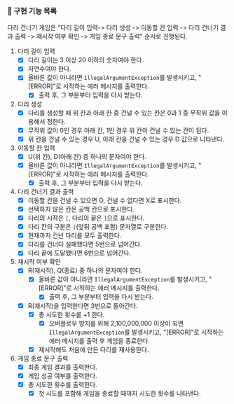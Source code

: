 ### 📜 구현 기능 목록
다리 건너기 게임은 "다리 길이 입력-> 다리 생성 -> 이동할 칸 입력 -> 다리 건너기 결과 출력 -> 재시작 여부 확인 -> 게임 종료 문구 출력" 순서로 진행된다.

1. 다리 길이 입력
   - [x] 다리 길이는 3 이상 20 이하의 숫자여야 한다.
   - [x] 자연수여야 한다.
   - [x] 올바른 값이 아니라면 `IllegalArgumentException`를 발생시키고, "[ERROR]"로 시작하는 에러 메시지를 출력한다.
     - [x] 출력 후, 그 부분부터 입력을 다시 받는다.

2. 다리 생성
   - [x] 다리를 생성할 때 위 칸과 아래 칸 중 건널 수 있는 칸은 0과 1 중 무작위 값을 이용해서 정한다.
   - [x] 무작위 값이 0인 경우 아래 칸, 1인 경우 위 칸이 건널 수 있는 칸이 된다.
   - [x] 위 칸을 건널 수 있는 경우 U, 아래 칸을 건널 수 있는 경우 D 값으로 나타낸다.

3. 이동할 칸 입력
    - [x] U(위 칸), D(아래 칸) 중 하나의 문자여야 한다.
    - [x] 올바른 값이 아니라면 `IllegalArgumentException`를 발생시키고, "[ERROR]"로 시작하는 에러 메시지를 출력한다.
      - [x] 출력 후, 그 부분부터 입력을 다시 받는다.

4. 다리 건너기 결과 출력
   - [x] 이동할 칸을 건널 수 있으면 O, 건널 수 없다면 X로 표시한다.
   - [x] 선택하지 않은 칸은 공백 칸으로 표시한다.
   - [x] 다리의 시작은 `[`, 다리의 끝은 `]`으로 표시한다.
   - [x] 다리 칸의 구분은 `|`(앞뒤 공백 포함) 문자열로 구분한다.
   - [x] 현재까지 건넌 다리를 모두 출력한다.
   - [x] 다리를 건너다 실패했다면 5번으로 넘어간다.
   - [x] 다리 끝에 도달했다면 6번으로 넘어간다.

5. 재시작 여부 확인
   - [x] R(재시작), Q(종료) 중 하나의 문자여야 한다.
      - [x] 올바른 값이 아니라면 `IllegalArgumentException`를 발생시키고, "[ERROR]"로 시작하는 에러 메시지를 출력한다.
         - [x] 출력 후, 그 부분부터 입력을 다시 받는다.
   - [x] R(재시작)을 입력한다면 3번으로 돌아간다.
     - [x] 총 시도한 횟수를 +1 한다.
       - [x] 오버플로우 방지를 위해 2,100,000,000 이상이 되면 `IllegalArgumentException`를 발생시키고, "[ERROR]"로 시작하는 에러 메시지를 출력 후 게임을 종료한다.
     - [x] 재시작해도 처음에 만든 다리를 재사용한다. 

6. 게임 종료 문구 출력
    - [x] 최종 게임 결과를 출력한다.
    - [x] 게임 성공 여부를 출력한다.
    - [x] 총 시도한 횟수를 출력한다.
      - [x] 첫 시도를 포함해 게임을 종료할 때까지 시도한 횟수를 나타낸다.